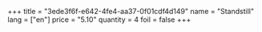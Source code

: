 +++
title = "3ede3f6f-e642-4fe4-aa37-0f01cdf4d149"
name = "Standstill"
lang = ["en"]
price = "5.10"
quantity = 4
foil = false
+++
